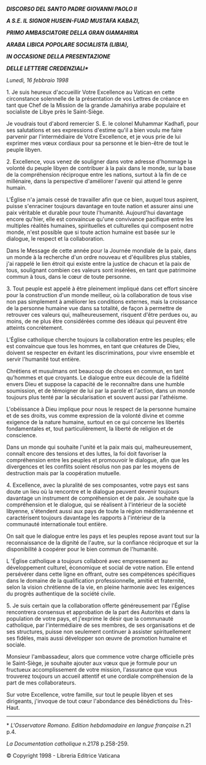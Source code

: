 ***DISCORSO DEL SANTO PADRE GIOVANNI PAOLO II***

***A S.E. IL SIGNOR HUSEIN-FUAD MUSTAFA KABAZI,***

***PRIMO AMBASCIATORE DELLA GRAN GIAMAHIRIA***

***ARABA LIBICA POPOLARE SOCIALISTA (LIBIA),***

***IN OCCASIONE DELLA PRESENTAZIONE***

***DELLE LETTERE CREDENZIALI\****

*Lunedì, 16 febbraio 1998*

1\. Je suis heureux d'accueillir Votre Excellence au Vatican en cette circonstance solennelle de la présentation de vos Lettres de créance en tant que Chef de la Mission de la grande Jamahiriya arabe populaire et socialiste de Libye près le Saint-Siège.

Je voudrais tout d'abord remercier S. E. le colonel Muhammar Kadhafi, pour ses salutations et ses expressions d'estime qu'il a bien voulu me faire parvenir par l'intermédiaire de Votre Excellence, et je vous prie de lui exprimer mes vœux cordiaux pour sa personne et le bien-être de tout le peuple libyen.

2\. Excellence, vous venez de souligner dans votre adresse d'hommage la volonté du peuple libyen de contribuer à la paix dans le monde, sur la base de la compréhension réciproque entre les nations, surtout à la fin de ce millénaire, dans la perspective d'améliorer l'avenir qui attend le genre humain.

L’Église n'a jamais cessé de travailler afin que ce bien, auquel tous aspirent, puisse s'enraciner toujours davantage en toute nation et assurer ainsi une paix véritable et durable pour toute l'humanité. Aujourd'hui davantage encore qu'hier, elle est convaincue qu'une convivance pacifique entre les multiples réalités humaines, spirituelles et culturelles qui composent notre monde, n'est possible que si toute action humaine est basée sur le dialogue, le respect et la collaboration.

Dans le Message de cette année pour la Journée mondiale de la paix, dans un monde à la recherche d'un ordre nouveau et d'équilibres plus stables, j'ai rappelé le lien étroit qui existe entre la justice de chacun et la paix de tous, soulignant combien ces valeurs sont insérées, en tant que patrimoine commun à tous, dans le cœur de toute personne.

3\. Tout peuple est appelé à être pleinement impliqué dans cet effort sincère pour la construction d'un monde meilleur, où la collaboration de tous vise non pas simplement à améliorer les conditions externes, mais la croissance de la personne humaine vue dans sa totalité, de façon à permettre de retrouver ces valeurs qui, malheureusement, risquent d'être perdues ou, au moins, de ne plus être considérées comme des idéaux qui peuvent être atteints concrètement.

L’Église catholique cherche toujours la collaboration entre les peuples; elle est convaincue que tous les hommes, en tant que créatures de Dieu, doivent se respecter en évitant les discriminations, pour vivre ensemble et servir l'humanité tout entière.

Chrétiens et musulmans ont beaucoup de choses en commun, en tant qu'hommes et que croyants. Le dialogue entre eux découle de la fidélité envers Dieu et suppose la capacité de le reconnaître dans une humble soumission, et de témoigner de lui par la parole et l'action, dans un monde toujours plus tenté par la sécularisation et souvent aussi par l'athéisme.

L'obéissance à Dieu implique pour nous le respect de la personne humaine et de ses droits, vus comme expression de la volonté divine et comme exigence de la nature humaine, surtout en ce qui concerne les libertés fondamentales et, tout particulièrement, la liberté de religion et de conscience.

Dans un monde qui souhaite l'unité et la paix mais qui, malheureusement, connaît encore des tensions et des luttes, la foi doit favoriser la compréhension entre les peuples et promouvoir le dialogue, afin que les divergences et les conflits soient résolus non pas par les moyens de destruction mais par la coopération mutuelle.

4\. Excellence, avec la pluralité de ses composantes, votre pays est sans doute un lieu où la rencontre et le dialogue peuvent devenir toujours davantage un instrument de compréhension et de paix. Je souhaite que la compréhension et le dialogue, qui se réalisent à l'intérieur de la société libyenne, s'étendent aussi aux pays de toute la région méditerranéenne et caractérisent toujours davantage les rapports à l'intérieur de la communauté internationale tout entière.

On sait que le dialogue entre les pays et les peuples repose avant tout sur la reconnaissance de la dignité de l'autre, sur la confiance réciproque et sur la disponibilité à coopérer pour le bien commun de l'humanité.

L 'Église catholique a toujours collaboré avec empressement au développement culturel, économique et social de votre nation. Elle entend persévérer dans cette ligne en offrant, outre ses compétences spécifiques dans le domaine de la qualification professionnelle, amitié et fraternité, selon la vision chrétienne de la vie, en pleine harmonie avec les exigences du progrès authentique de la société civile.

5\. Je suis certain que la collaboration offerte généreusement par l'Église rencontrera consensus et approbation de la part des Autorités et dans la population de votre pays, et j'exprime le désir que la communauté catholique, par l'intermédiaire de ses membres, de ses organisations et de ses structures, puisse non seulement continuer à assister spirituellement ses fidèles, mais aussi développer son œuvre de promotion humaine et sociale.

Monsieur l'ambassadeur, alors que commence votre charge officielle près le Saint-Siège, je souhaite ajouter aux vœux que je formule pour un fructueux accomplissement de votre mission, l'assurance que vous trouverez toujours un accueil attentif et une cordiale compréhension de la part de mes collaborateurs.

Sur votre Excellence, votre famille, sur tout le peuple libyen et ses dirigeants, j'invoque de tout cœur l'abondance des bénédictions du Très-Haut.

* * *

\* *L'Osservatore Romano. Edition hebdomadaire en langue française* n.21 p.4.

*La Documentation catholique* n.2178 p.258-259.

© Copyright 1998 - Libreria Editrice Vaticana